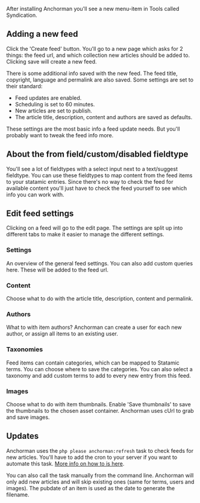 After installing Anchorman you'll see a new menu-item in Tools called Syndication.

## Adding a new feed
Click the 'Create feed' button. You'll go to a new page which asks for 2 things: the feed url, and which collection new articles should be added to. Clicking save will create a new feed.

There is some additional info saved with the new feed. The feed title, copyright, language and permalink are also saved. Some settings are set to their standard:
* Feed updates are enabled.
* Scheduling is set to 60 minutes.
* New articles are set to publish.
* The article title, description, content and authors are saved as defaults.

These settings are the most basic info a feed update needs. But you'll probably want to tweak the feed info more.

## About the from field/custom/disabled fieldtype
You'll see a lot of fieldtypes with a select input next to a text/suggest fieldtype. You can use these fieldtypes to map content from the feed items to your statamic entries. Since there's no way to check the feed for available content you'll just have to check the feed yourself to see which info you can work with.

## Edit feed settings
Clicking on a feed will go to the edit page. The settings are split up into different tabs to make it easier to manage the different settings.

### Settings
An overview of the general feed settings. You can also add custom queries here. These will be added to the feed url.

### Content
Choose what to do with the article title, description, content and permalink.

### Authors
What to with item authors? Anchorman can create a user for each new author, or assign all items to an existing user.

### Taxonomies
Feed items can contain categories, which can be mapped to Statamic terms. You can choose where to save the categories. You can also select a taxonomy and add custom terms to add to every new entry from this feed.

### Images
Choose what to do with item thumbnails. Enable 'Save thumbnails' to save the thumbnails to the chosen asset container. Anchorman uses cUrl to grab and save images.

## Updates
Anchorman uses the `php please anchorman:refresh` task to check feeds for new articles. You'll have to add the cron to your server if you want to automate this task. [More info on how to is here](https://docs.statamic.com/addons/classes/tasks).

You can also call the task manually from the command line. Anchorman will only add new articles and will skip existing ones (same for terms, users and images). The pubdate of an item is used as the date to generate the filename.
